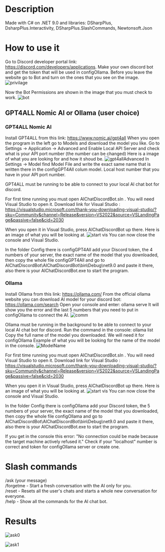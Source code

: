 # Description
Made with C# on .NET 9.0 and libraries: DSharpPlus, DsharpPlus.Interactivity, DSharpPlus.SlashCommands, Newtonsoft.Json
# How to use it 
Go to Discord developer portal link: https://discord.com/developers/applications. Make your own discord bot and get the token that will be used in configOllama. Before you leave the website go to Bot and turn on the ones that you see on the image. ![privilage](https://github.com/user-attachments/assets/f6a7ae67-acf6-4d11-a479-7b55df3fab02)

Now the Bot Permissions are shown in the image that you must check to work. ![bot](https://github.com/user-attachments/assets/61b00634-6aee-474f-99e3-549f142380e4)

## GPT4ALL Nomic AI or Ollama (user choice)
### GPT4ALL Nomic AI
Install GPT4ALL from this link: https://www.nomic.ai/gpt4all
When you open the program in the left go to Models and download the model you like.
Go to Settings -> Application -> Advanced and Enable Local API Server and check what is your API port number (the number can be changed)
Here is a image of what you are looking for and how it shoud be.
![gpt4allAdvanced](https://github.com/user-attachments/assets/7b94e3e2-f1a1-4fe6-a3cb-0484c1c77742)
In Settings -> Model find Model File and write the exact same name that is written there in the configGPT4All colum model. Local host number that you have in your API port number.

GPT4ALL must be running to be able to connect to your local AI chat bot for discord.

For first time running you must open AIChatDiscordBot.sln . You will need Visual Studio to open it. Download link for Visual Studio : https://visualstudio.microsoft.com/thank-you-downloading-visual-studio/?sku=Community&channel=Release&version=VS2022&source=VSLandingPage&passive=false&cid=2030

When you open it in Visual Studio, press AIChatDiscordBot up there. Here is an image of what you will be looking at.
![start vis](https://github.com/user-attachments/assets/65832a87-c246-40c1-a82d-adc91400351a)
You can now close the console and Visual Studio.

In the folder Config there is configGPT4All add your Discord token, the 4 numbers of your server, the exact name of the model that you downloaded, then copy the whole file configGPT4All and go to AIChatDiscordBot\AIChatDiscordBot\bin\Debug\net9.0 and paste it there, also there is your AIChatDiscordBot.exe to start the program.

### Ollama
Install Ollama from this link: https://ollama.com/
From the official ollama website you can download AI model for your discord bot: https://ollama.com/search
Open your console and enter: ollama serve
It will show you the error and the last 5 numbers that you need to put in configOllama to connect the AI.
![comm](https://github.com/user-attachments/assets/c8af5b48-042d-4a74-a9d5-e5a5b798a010)

Ollama must be running in the background to be able to connect to your local AI chat bot for discord.
Run the command in the console: ollama list
Copy the full name of the model you downloaded. We will need it for configOllama
Example of what you will be looking for the name of the model in the console.
![ModelName](https://github.com/user-attachments/assets/cb687521-ea53-44fe-8a0c-28db29f85d5e)


For first time running you must open AIChatDiscordBot.sln . You will need Visual Studio to open it. Download link for Visual Studio : https://visualstudio.microsoft.com/thank-you-downloading-visual-studio/?sku=Community&channel=Release&version=VS2022&source=VSLandingPage&passive=false&cid=2030

When you open it in Visual Studio, press AIChatDiscordBot up there. Here is an image of what you will be looking at.
![start vis](https://github.com/user-attachments/assets/65832a87-c246-40c1-a82d-adc91400351a)
You can now close the console and Visual Studio.

In the folder Config there is configOllama add your Discord token, the 5 numbers of your server, the exact name of the model that you downloaded, then copy the whole file configOllama and go to AIChatDiscordBot\AIChatDiscordBot\bin\Debug\net9.0 and paste it there, also there is your AIChatDiscordBot.exe to start the program.

If you get in the console this error: "No connection could be made because the target machine actively refused it." Check if your "localhost" number is correct and token for configOllama server or create one.

# Slash commands
/ask (your message) <br/>
/forgetme - Start a fresh conversation with the AI only for you. <br/>
/reset - Resets all the user's chats and starts a whole new conversation for everyone. <br/>
/help - Show all the commands for the AI chat bot.

# Results 
![ask0](https://github.com/user-attachments/assets/30b107ec-5cfc-41f0-b8e8-1ac7398f250e)

![ask1](https://github.com/user-attachments/assets/6487ee03-2079-4c34-9d85-d7bc83233fd1)
